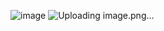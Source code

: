 ![image](https://github.com/chunchungan/WeRepair/assets/134454293/5ed9520d-6306-450c-8545-03e52db7a494)
![Uploading image.png…]()
